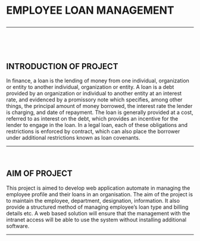 # EMPLOYEE LOAN MANAGEMENT<hr><br>

## INTRODUCTION OF PROJECT
  In finance, a loan is the lending of money from one individual, organization or entity to another individual, organization or entity. A loan is a debt provided by an organization or individual to another entity at an interest rate, and evidenced by a promissory note which specifies, among other things, the principal amount of money borrowed, the interest rate the lender is charging, and date of repayment. The loan is generally provided at a cost, referred to as interest on the debt, which provides an incentive for the lender to engage in the loan. In a legal loan, each of these obligations and restrictions is enforced by contract, which can also place the borrower under additional restrictions known as loan covenants.<hr><br>

## AIM OF PROJECT
  This project is aimed to develop web application automate in managing the employee profile and their loans in an organisation. The aim of the project is to maintain the employee, department, designation, information. It also provide a structured method of managing employee’s loan type and billing details etc.  A web based solution will ensure that the management with the intranet access will be able to use the system without installing additional software.<hr>
